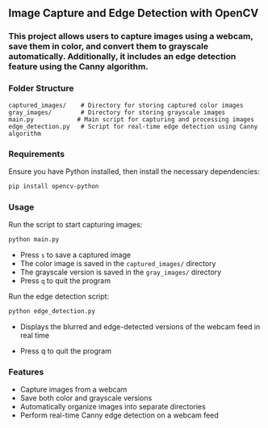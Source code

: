 ## Image Capture and Edge Detection with OpenCV

### This project allows users to capture images using a webcam, save them in color, and convert them to grayscale automatically. Additionally, it includes an edge detection feature using the Canny algorithm.


### Folder Structure
```text
captured_images/    # Directory for storing captured color images
gray_images/        # Directory for storing grayscale images
main.py            # Main script for capturing and processing images
edge_detection.py   # Script for real-time edge detection using Canny algorithm
```

### Requirements
Ensure you have Python installed, then install the necessary dependencies:

```bash
pip install opencv-python
```

### Usage
Run the script to start capturing images:
```bash
python main.py
```

- Press ```s``` to save a captured image
- The color image is saved in the ```captured_images/``` directory
- The grayscale version is saved in the ```gray_images/``` directory
- Press ```q``` to quit the program

Run the edge detection script:
```bash
python edge_detection.py
```

- Displays the blurred and edge-detected versions of the webcam feed in real time

- Press q to quit the program

### Features
- Capture images from a webcam
- Save both color and grayscale versions
- Automatically organize images into separate directories
- Perform real-time Canny edge detection on a webcam feed

